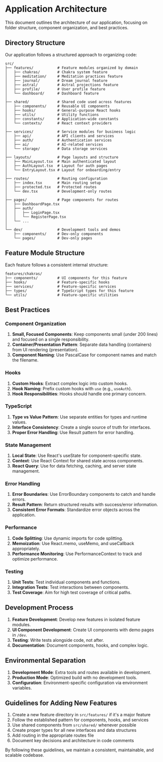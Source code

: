 
# Application Architecture

This document outlines the architecture of our application, focusing on folder structure, component organization, and best practices.

## Directory Structure

Our application follows a structured approach to organizing code:

```
src/
├── features/           # Feature modules organized by domain
│   ├── chakras/        # Chakra system feature
│   ├── meditation/     # Meditation practices feature
│   ├── journal/        # Dream journal feature
│   ├── astral/         # Astral projections feature
│   ├── profile/        # User profile feature
│   └── dashboard/      # Dashboard feature
│
├── shared/             # Shared code used across features
│   ├── components/     # Reusable UI components
│   ├── hooks/          # General-purpose React hooks
│   ├── utils/          # Utility functions
│   ├── constants/      # Application-wide constants
│   └── contexts/       # React context providers
│
├── services/           # Service modules for business logic
│   ├── api/            # API clients and services
│   ├── auth/           # Authentication services
│   ├── ai/             # AI-related services
│   └── storage/        # Data storage services
│
├── layouts/            # Page layouts and structure
│   ├── MainLayout.tsx  # Main authenticated layout 
│   ├── AuthLayout.tsx  # Layout for auth pages
│   └── EntryLayout.tsx # Layout for onboarding/entry
│
├── routes/             # Routing configuration
│   ├── index.tsx       # Main routing setup
│   ├── protected.tsx   # Protected routes
│   └── dev.tsx         # Development-only routes
│
├── pages/              # Page components for routes
│   ├── DashboardPage.tsx
│   ├── auth/
│   │   ├── LoginPage.tsx
│   │   └── RegisterPage.tsx
│   └── ...
│
└── dev/                # Development tools and demos
    ├── components/     # Dev-only components
    └── pages/          # Dev-only pages
```

## Feature Module Structure

Each feature follows a consistent internal structure:

```
features/chakras/
├── components/         # UI components for this feature
├── hooks/              # Feature-specific hooks
├── services/           # Feature-specific services
├── types/              # TypeScript types for this feature
└── utils/              # Feature-specific utilities
```

## Best Practices

### Component Organization

1. **Small, Focused Components**: Keep components small (under 200 lines) and focused on a single responsibility.
2. **Container/Presentation Pattern**: Separate data handling (containers) from UI rendering (presentation).
3. **Component Naming**: Use PascalCase for component names and match the filename.

### Hooks

1. **Custom Hooks**: Extract complex logic into custom hooks.
2. **Hook Naming**: Prefix custom hooks with `use` (e.g., `useAuth`).
3. **Hook Responsibilities**: Hooks should handle one primary concern.

### TypeScript

1. **Type vs Value Pattern**: Use separate entities for types and runtime values.
2. **Interface Consistency**: Create a single source of truth for interfaces.
3. **Proper Error Handling**: Use Result pattern for error handling.

### State Management

1. **Local State**: Use React's useState for component-specific state.
2. **Context**: Use React Context for shared state across components.
3. **React Query**: Use for data fetching, caching, and server state management.

### Error Handling

1. **Error Boundaries**: Use ErrorBoundary components to catch and handle errors.
2. **Result Pattern**: Return structured results with success/error information.
3. **Consistent Error Formats**: Standardize error objects across the application.

### Performance

1. **Code Splitting**: Use dynamic imports for code splitting.
2. **Memoization**: Use React.memo, useMemo, and useCallback appropriately.
3. **Performance Monitoring**: Use PerformanceContext to track and optimize performance.

### Testing

1. **Unit Tests**: Test individual components and functions.
2. **Integration Tests**: Test interactions between components.
3. **Test Coverage**: Aim for high test coverage of critical paths.

## Development Process

1. **Feature Development**: Develop new features in isolated feature modules.
2. **UI Component Development**: Create UI components with demo pages in `/dev`.
3. **Testing**: Write tests alongside code, not after.
4. **Documentation**: Document components, hooks, and complex logic.

## Environmental Separation

1. **Development Mode**: Extra tools and routes available in development.
2. **Production Mode**: Optimized build with no development tools.
3. **Configuration**: Environment-specific configuration via environment variables.

## Guidelines for Adding New Features

1. Create a new feature directory in `src/features/` if it's a major feature
2. Follow the established pattern for components, hooks, and services
3. Use shared components from `src/shared/` whenever possible
4. Create proper types for all new interfaces and data structures
5. Add routing in the appropriate routes file
6. Document key decisions and architecture in code comments

By following these guidelines, we maintain a consistent, maintainable, and scalable codebase.
